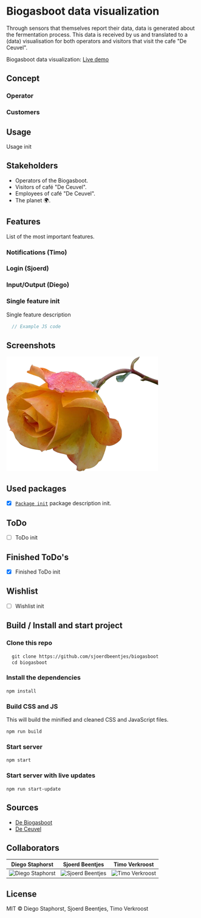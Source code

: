 # Biogasboot data visualization
Through sensors that themselves report their data, data is generated about the fermentation process. This data is received by us and translated to a (data) visualisation for both operators and visitors that visit the cafe "De Ceuvel".

Biogasboot data visualization: [Live demo](#)

## Concept

### Operator

### Customers

## Usage
Usage init

## Stakeholders
- Operators of the Biogasboot.
- Visitors of café "De Ceuvel".
- Employees of café "De Ceuvel".
- The planet :earth_africa:. 

## Features
List of the most important features.

### Notifications (Timo)

### Login (Sjoerd)

### Input/Output (Diego)

### Single feature init
Single feature description
```javascript
  // Example JS code
```

## Screenshots
![example-image](md-media/example-image.png)

## Used packages
* [x] [`Package init`](#) package description init.

## ToDo
* [ ] ToDo init

## Finished ToDo's
* [x] Finished ToDo init

## Wishlist
* [ ] Wishlist init

## Build / Install and start project

### Clone this repo

```
  git clone https://github.com/sjoerdbeentjes/biogasboot
  cd biogasboot
```

### Install the dependencies
```
npm install
```

### Build CSS and JS
This will build the minified and cleaned CSS and JavaScript files.
```
npm run build
```

### Start server
```
npm start
```

### Start server with live updates
```
npm run start-update
```

## Sources
- [De Biogasboot](http://www.biogasboot.nl/)
- [De Ceuvel](http://deceuvel.nl/nl/)

## Collaborators
Diego Staphorst   | Sjoerd Beentjes  | Timo Verkroost  
--- | --- | ---
![Diego Staphorst][diego] | ![Sjoerd Beentjes][sjoerd] | ![Timo Verkroost][timo]
## License
MIT © Diego Staphorst, Sjoerd Beentjes, Timo Verkroost

[diego]: https://avatars0.githubusercontent.com/u/10053770?v=3&s=400 "Diego Staphorst"

[sjoerd]: https://avatars3.githubusercontent.com/u/11621275?v=3&s=400 "Sjoerd Beentjes"

[timo]: https://avatars2.githubusercontent.com/u/17787175?v=3&s=400 "Timo Verkroost"

